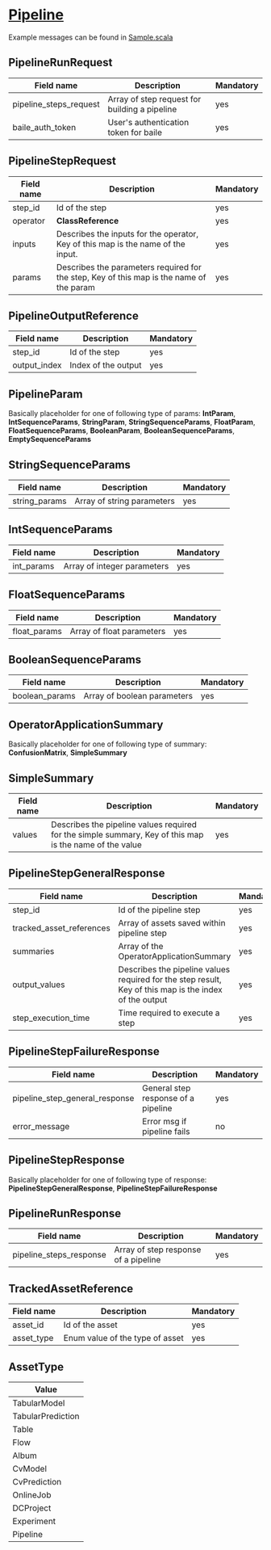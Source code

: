 [Pipeline](../src/main/proto/cortex/api/job/pipeline.proto)
======

Example messages can be found in [Sample.scala](../src/main/scala/cortex/api/job/pipeline/Sample.scala)

PipelineRunRequest
------
| Field name | Description | Mandatory |
|---|---|---|
| pipeline_steps_request | Array of step request for building a pipeline | yes |
| baile_auth_token | User's authentication token for baile | yes |

PipelineStepRequest
------
| Field name | Description | Mandatory |
|---|---|---|
| step_id | Id of the step | yes |
| operator | **ClassReference** | yes |
| inputs | Describes the inputs for the operator, Key of this map is the name of the input. | yes |
| params | Describes the parameters required for the step, Key of this map is the name of the param | yes |

PipelineOutputReference
------
| Field name | Description | Mandatory |
|---|---|---|
| step_id | Id of the step | yes |
| output_index | Index of the output | yes |

PipelineParam
------
Basically placeholder for one of following type of params: 
__IntParam__, __IntSequenceParams__, __StringParam__, __StringSequenceParams__,
__FloatParam__, __FloatSequenceParams__, __BooleanParam__, __BooleanSequenceParams__,
__EmptySequenceParams__

StringSequenceParams
------
| Field name | Description | Mandatory |
|---|---|---|
| string_params | Array of string parameters | yes |

IntSequenceParams
------
| Field name | Description | Mandatory |
|---|---|---|
| int_params | Array of integer parameters | yes |

FloatSequenceParams
------
| Field name | Description | Mandatory |
|---|---|---|
| float_params | Array of float parameters | yes |

BooleanSequenceParams
------
| Field name | Description | Mandatory |
|---|---|---|
| boolean_params | Array of boolean parameters | yes |

OperatorApplicationSummary
------
Basically placeholder for one of following type of summary: 
__ConfusionMatrix__, __SimpleSummary__

SimpleSummary
------
| Field name | Description| Mandatory |
|---|---|---|
| values | Describes the pipeline values required for the simple summary, Key of this map is the name of the value | yes |

PipelineStepGeneralResponse
------
| Field name | Description | Mandatory |
|---|---|---|
| step_id | Id of the pipeline step | yes |
| tracked_asset_references | Array of assets saved within pipeline step | yes |
| summaries | Array of the OperatorApplicationSummary | yes |
| output_values| Describes the pipeline values required for the step result, Key of this map is the index of the output  | yes |
| step_execution_time | Time required to execute a step | yes |

PipelineStepFailureResponse
------
| Field name | Description | Mandatory |
|---|---|---|
| pipeline_step_general_response | General step response of a pipeline | yes |
| error_message | Error msg if pipeline fails | no |

PipelineStepResponse
------
Basically placeholder for one of following type of response: 
__PipelineStepGeneralResponse__, __PipelineStepFailureResponse__

PipelineRunResponse
------
| Field name | Description | Mandatory |
|---|---|---|
| pipeline_steps_response | Array of step response of a pipeline | yes |

TrackedAssetReference
------
| Field name | Description | Mandatory |
|---|---|---|
| asset_id | Id of the asset | yes |
| asset_type | Enum value of the type of asset | yes |

AssetType
------
| Value |
|---|
| TabularModel |
| TabularPrediction |
| Table |
| Flow |
| Album |
| CvModel |
| CvPrediction |
| OnlineJob |
| DCProject |
| Experiment |
| Pipeline |
